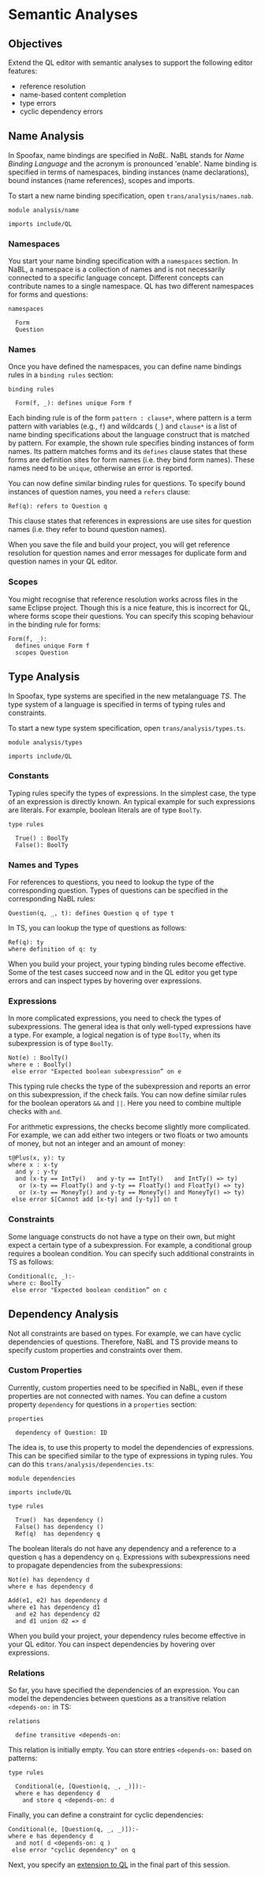 # Semantic Analyses

## Objectives

Extend the QL editor with semantic analyses to support the following editor features:

* reference resolution
* name-based content completion 
* type errors
* cyclic dependency errors

## Name Analysis

In Spoofax, name bindings are specified in *NaBL*. NaBL stands for *Name Binding Language* and the acronym is pronounced 'enable'. Name binding is specified in terms of namespaces, binding instances (name declarations), bound instances (name references), scopes and imports.

To start a new name binding specification, open `trans/analysis/names.nab`.

    module analysis/name
    
    imports include/QL

### Namespaces

You start your name binding specification with a `namespaces` section. In NaBL, a namespace is a collection of names and is not necessarily connected to a specific language concept. Different concepts can contribute names to a single namespace. 
QL has two different namespaces for forms and questions:

    namespaces 
    
      Form 
      Question

### Names

Once you have defined the namespaces, you can define name bindings rules in a `binding rules` section:

    binding rules

      Form(f, _): defines unique Form f

Each binding rule is of the form `pattern : clause*`, where pattern is a term pattern with variables (e.g., `f`) and wildcards (`_`) and `clause*` is a list of name binding specifications about the language construct that is matched by pattern. For example, the shown rule specifies binding instances of form names. Its pattern matches forms and its `defines` clause states that these forms are definition sites for form names (i.e. they bind form names). These names need to be `unique`, otherwise an error is reported. 

You can now define similar binding rules for questions. To specify bound instances of question names, you need a `refers` clause:

    Ref(q): refers to Question q

This clause states that references in expressions are use sites for question names (i.e. they refer to bound question names).

When you save the file and build your project, you will get reference resolution for question names and error messages for duplicate form and question names in your QL editor. 

### Scopes

You might recognise that reference resolution works across files in the same Eclipse project. Though this is a nice feature, this is incorrect for QL, where forms scope their questions. You can specify this scoping behaviour in the binding rule for forms:

    Form(f, _):
      defines unique Form f
      scopes Question

## Type Analysis

In Spoofax, type systems are specified in the new metalanguage *TS*. The type system of a language is specified in terms of typing rules and constraints.

To start a new type system specification, open `trans/analysis/types.ts`.

    module analysis/types
    
    imports include/QL

### Constants

Typing rules specify the types of expressions. In the simplest case, the type of an expression is directly known. An typical example for such expressions are literals. For example, boolean literals are of type `BoolTy`.

    type rules
    
      True() : BoolTy
      False(): BoolTy

### Names and Types

For references to questions, you need to lookup the type of the corresponding question. Types of questions can be specified in the corresponding NaBL rules:

    Question(q, _, t): defines Question q of type t

In TS, you can lookup the type of questions as follows:

    Ref(q): ty
    where definition of q: ty

When you build your project, your typing binding rules become effective. Some of the test cases succeed now and in the QL editor you get type errors and can inspect types by hovering over expressions.

### Expressions

In more complicated expressions, you need to check the types of subexpressions. The general idea is that only well-typed expressions have a type. For example, a logical negation is of type `BoolTy`, when its subexpression is of type `BoolTy`.

    Not(e) : BoolTy()
    where e : BoolTy()
     else error "Expected boolean subexpression” on e

This typing rule checks the type of the subexpression and reports an error on this subexpression, if the check fails. You can now define similar rules for the boolean operators `&&` and `||`. Here you need to combine multiple checks with `and`.

For arithmetic expressions, the checks become slightly more complicated. For example, we can add either two integers or two floats or two amounts of money, but not an integer and an amount of money:

    t@Plus(x, y): ty
    where x : x-ty
      and y : y-ty
      and (x-ty == IntTy()   and y-ty == IntTy()   and IntTy() => ty)
       or (x-ty == FloatTy() and y-ty == FloatTy() and FloatTy() => ty)
       or (x-ty == MoneyTy() and y-ty == MoneyTy() and MoneyTy() => ty)
     else error $[Cannot add [x-ty] and [y-ty]] on t
    
### Constraints

Some language constructs do not have a type on their own, but might expect a certain type of a subexpression. For example, a conditional group requires a boolean condition. You can specify such additional constraints in TS as follows:

    Conditional(c, _):-
    where c: BoolTy
     else error "Expected boolean condition” on c

## Dependency Analysis

Not all constraints are based on types. For example, we can have cyclic dependencies of questions. Therefore, NaBL and TS provide means to specify custom properties and constraints over them.

### Custom Properties

Currently, custom properties need to be specified in NaBL, even if these properties are not connected with names. You can define a custom property `dependency` for questions in a `properties` section:

    properties
    
      dependency of Question: ID
  
The idea is, to use this property to model the dependencies of expressions. This can be specified similar to the type of expressions in typing rules. You can do this `trans/analysis/dependencies.ts`:

    module dependencies

    imports include/QL

    type rules

      True()  has dependency ()
      False() has dependency () 
      Ref(q)  has dependency q
  
The boolean literals do not have any dependency and a reference to a question `q` has a dependency on `q`. Expressions with subexpressions need to propagate dependencies from the subexpressions:

    Not(e) has dependency d
    where e has dependency d 
    
    Add(e1, e2) has dependency d
    where e1 has dependency d1
      and e2 has dependency d2
      and d1 union d2 => d

When you build your project, your dependency rules become effective in your QL editor. You can inspect dependencies by hovering over expressions.

### Relations

So far, you have specified the dependencies of an expression. You can model the dependencies between questions as a transitive relation `<depends-on:` in TS:

    relations
    
      define transitive <depends-on:

This relation is initially empty. You can store entries `<depends-on:` based on patterns:

    type rules
    
      Conditional(e, [Question(q, _, _)]):-
      where e has dependency d
        and store q <depends-on: d

Finally, you can define a constraint for cyclic dependencies:

    Conditional(e, [Question(q, _, _)]):-
    where e has dependency d
      and not( d <depends-on: q )
     else error "cyclic dependency" on q

Next, you specify an [extension to QL](extension.md) in the final part of this session.
